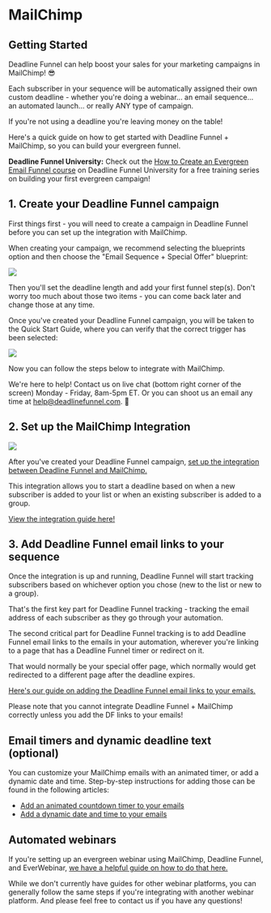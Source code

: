 # MailChimp

## Getting Started

Deadline Funnel can help boost your sales for your marketing campaigns in MailChimp! 😎

Each subscriber in your sequence will be automatically assigned their own custom deadline - whether you're doing a webinar... an email sequence... an automated launch... or really ANY type of campaign.

If you're not using a deadline you're leaving money on the table!

Here's a quick guide on how to get started with Deadline Funnel + MailChimp, so you can build your evergreen funnel.

**Deadline Funnel University:** Check out the [How to Create an Evergreen Email Funnel course](https://university.deadlinefunnel.com/courses/evergreen) on Deadline Funnel University for a free training series on building your first evergreen campaign!

## 1. Create your Deadline Funnel campaign

First things first - you will need to create a campaign in Deadline Funnel before you can set up the integration with MailChimp.

When creating your campaign, we recommend selecting the blueprints option and then choose the "Email Sequence + Special Offer" blueprint:

![](https://d33v4339jhl8k0.cloudfront.net/docs/assets/53974d6ce4b0c76107b109d1/images/5dfd10952c7d3a7e9ae5636c/file-4mxM9o3U2U.png)

Then you'll set the deadline length and add your first funnel step\(s\). Don't worry too much about those two items - you can come back later and change those at any time.

Once you've created your Deadline Funnel campaign, you will be taken to the Quick Start Guide, where you can verify that the correct trigger has been selected:

![](https://d33v4339jhl8k0.cloudfront.net/docs/assets/53974d6ce4b0c76107b109d1/images/5dfd11032c7d3a7e9ae56377/file-Y7B45ZIrXI.png)

Now you can follow the steps below to integrate with MailChimp.

We're here to help! Contact us on live chat \(bottom right corner of the screen\) Monday - Friday, 8am-5pm ET. Or you can shoot us an email any time at help@deadlinefunnel.com. 🙂

## 2. Set up the MailChimp Integration

![](https://d33v4339jhl8k0.cloudfront.net/docs/assets/53974d6ce4b0c76107b109d1/images/59c190ad2c7d3a73488cfcad/file-jBxxYZ5y4r.png)

After you've created your Deadline Funnel campaign, [set up the integration between Deadline Funnel and MailChimp.](https://documentation.deadlinefunnel.com/article/354-how-to-integrate-deadline-funnel-with-mailchimp-api)

This integration allows you to start a deadline based on when a new subscriber is added to your list or when an existing subscriber is added to a group.

[View the integration guide here!](https://documentation.deadlinefunnel.com/article/354-how-to-integrate-deadline-funnel-with-mailchimp-api)

## 3. Add Deadline Funnel email links to your sequence

Once the integration is up and running, Deadline Funnel will start tracking subscribers based on whichever option you chose \(new to the list or new to a group\).

That's the first key part for Deadline Funnel tracking - tracking the email address of each subscriber as they go through your automation.

The second critical part for Deadline Funnel tracking is to add Deadline Funnel email links to the emails in your automation, wherever you're linking to a page that has a Deadline Funnel timer or redirect on it.

That would normally be your special offer page, which normally would get redirected to a different page after the deadline expires.

[Here's our guide on adding the Deadline Funnel email links to your emails. ](https://documentation.deadlinefunnel.com/article/16-expiring-links)

Please note that you cannot integrate Deadline Funnel + MailChimp correctly unless you add the DF links to your emails!

## Email timers and dynamic deadline text \(optional\)

You can customize your MailChimp emails with an animated timer, or add a dynamic date and time. Step-by-step instructions for adding those can be found in the following articles:

* [Add an animated countdown timer to your emails](https://documentation.deadlinefunnel.com/article/255-how-to-add-email-countdown-code-to-mailchimp)
* [Add a dynamic date and time to your emails](https://documentation.deadlinefunnel.com/article/502-how-to-add-a-dynamic-date-and-time-to-mailchimp-email)

## Automated webinars

If you're setting up an evergreen webinar using MailChimp, Deadline Funnel, and EverWebinar, [we have a helpful guide on how to do that here.](https://documentation.deadlinefunnel.com/article/498-how-to-integrate-everwebinar-with-deadline-funnel-mailchimp-new)

While we don't currently have guides for other webinar platforms, you can generally follow the same steps if you're integrating with another webinar platform. And please feel free to contact us if you have any questions!

